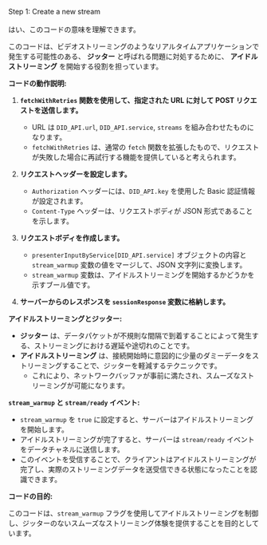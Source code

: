 Step 1: Create a new stream<br>
<br>
はい、このコードの意味を理解できます。

このコードは、ビデオストリーミングのようなリアルタイムアプリケーションで発生する可能性のある、 **ジッター** と呼ばれる問題に対処するために、 **アイドルストリーミング** を開始する役割を担っています。

**コードの動作説明:**

1. **`fetchWithRetries` 関数を使用して、指定された URL に対して POST リクエストを送信します。**
    - URL は `DID_API.url`, `DID_API.service`, `streams` を組み合わせたものになります。
    - `fetchWithRetries` は、通常の `fetch` 関数を拡張したもので、リクエストが失敗した場合に再試行する機能を提供していると考えられます。

2. **リクエストヘッダーを設定します。**
    - `Authorization` ヘッダーには、`DID_API.key` を使用した Basic 認証情報が設定されます。
    - `Content-Type` ヘッダーは、リクエストボディが JSON 形式であることを示します。

3. **リクエストボディを作成します。**
    - `presenterInputByService[DID_API.service]` オブジェクトの内容と `stream_warmup` 変数の値をマージして、JSON 文字列に変換します。
    - `stream_warmup` 変数は、アイドルストリーミングを開始するかどうかを示すブール値です。

4. **サーバーからのレスポンスを `sessionResponse` 変数に格納します。**

**アイドルストリーミングとジッター:**

- **ジッター** は、データパケットが不規則な間隔で到着することによって発生する、ストリーミングにおける遅延や途切れのことです。
- **アイドルストリーミング** は、接続開始時に意図的に少量のダミーデータをストリーミングすることで、ジッターを軽減するテクニックです。
    - これにより、ネットワークバッファが事前に満たされ、スムーズなストリーミングが可能になります。

**`stream_warmup` と `stream/ready` イベント:**

- `stream_warmup` を `true` に設定すると、サーバーはアイドルストリーミングを開始します。
- アイドルストリーミングが完了すると、サーバーは `stream/ready` イベントをデータチャネルに送信します。
- このイベントを受信することで、クライアントはアイドルストリーミングが完了し、実際のストリーミングデータを送受信できる状態になったことを認識できます。

**コードの目的:**

このコードは、`stream_warmup` フラグを使用してアイドルストリーミングを制御し、ジッターのないスムーズなストリーミング体験を提供することを目的としています。
